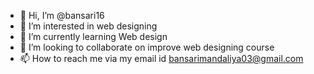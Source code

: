 - 👋 Hi, I’m @bansari16
- 👀 I’m interested in web designing 
- 🌱 I’m currently learning Web design 
- 💞️ I’m looking to collaborate on improve web designing course
- 📫 How to reach me via my email id bansarimandaliya03@gmail.com

<!---
bansari16/bansari16 is a ✨ special ✨ repository because its `README.md` (this file) appears on your GitHub profile.
You can click the Preview link to take a look at your changes.
--->
